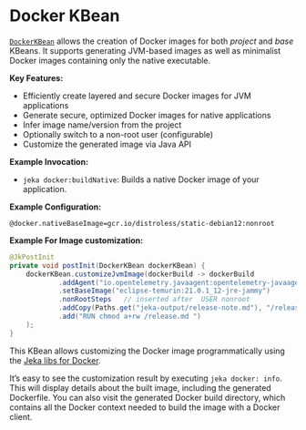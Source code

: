 # Docker KBean

<!-- header-autogen-doc -->


[`DockerKBean`](https://github.com/jeka-dev/jeka/blob/master/core/src/main/java/dev/jeka/core/tool/builtins/tooling/docker/DockerKBean.java) allows the creation of Docker images for both *project* and *base* KBeans. It supports generating JVM-based images as well as minimalist Docker images containing only the native executable.

**Key Features:**

- Efficiently create layered and secure Docker images for JVM applications
- Generate secure, optimized Docker images for native applications
- Infer image name/version from the project
- Optionally switch to a non-root user (configurable)
- Customize the generated image via Java API

**Example Invocation:**
- `jeka docker:buildNative`: Builds a native Docker image of your application.

**Example Configuration:**
```properties
@docker.nativeBaseImage=gcr.io/distroless/static-debian12:nonroot
```

**Example For Image customization:**

```java
@JkPostInit
private void postInit(DockerKBean dockerKBean) {
    dockerKBean.customizeJvmImage(dockerBuild -> dockerBuild
            .addAgent("io.opentelemetry.javaagent:opentelemetry-javaagent:1.32.0", "")
            .setBaseImage("eclipse-temurin:21.0.1_12-jre-jammy")
            .nonRootSteps   // inserted after  USER nonroot
            .addCopy(Paths.get("jeka-output/release-note.md"), "/release.md")
            .add("RUN chmod a+rw /release.md ")
    );
}
```
This KBean allows customizing the Docker image programmatically using the [Jeka libs for Docker](api-docker.md).

It’s easy to see the customization result by executing `jeka docker: info`. 
This will display details about the built image, including the generated Dockerfile. 
You can also visit the generated Docker build directory, 
which contains all the Docker context needed to build the image with a Docker client.

<!-- body-autogen-doc -->